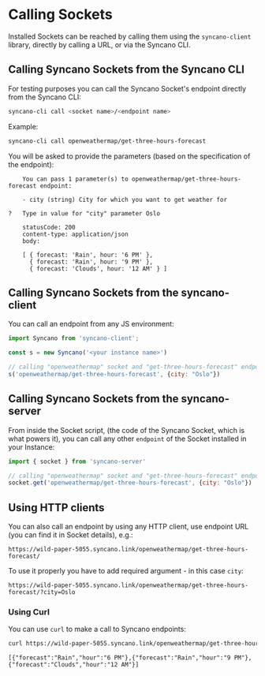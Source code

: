 # Calling Sockets

Installed Sockets can be reached by calling them using the `syncano-client` library, directly by calling a URL, or via the Syncano CLI.

## Calling Syncano Sockets from the Syncano CLI

For testing purposes you can call the Syncano Socket's endpoint directly from the Syncano CLI:

```sh
syncano-cli call <socket name>/<endpoint name>
```
Example:
```sh
syncano-cli call openweathermap/get-three-hours-forecast
```
You will be asked to provide the parameters (based on the specification of the endpoint):
```
    You can pass 1 parameter(s) to openweathermap/get-three-hours-forecast endpoint:

    - city (string) City for which you want to get weather for

?   Type in value for "city" parameter Oslo

    statusCode: 200
    content-type: application/json
    body:

    [ { forecast: 'Rain', hour: '6 PM' },
      { forecast: 'Rain', hour: '9 PM' },
      { forecast: 'Clouds', hour: '12 AM' } ]
```
## Calling Syncano Sockets from the syncano-client

You can call an endpoint from any JS environment:
```js
import Syncano from 'syncano-client';

const s = new Syncano('<your instance name>')

// calling "openweathermap" socket and "get-three-hours-forecast" endpoint
s('openweathermap/get-three-hours-forecast', {city: "Oslo"})
```

## Calling Syncano Sockets from the syncano-server

From inside the Socket script, (the code of the Syncano Socket, which is what powers it), you can call any other `endpoint` of the Socket installed in your Instance:
```js
import { socket } from 'syncano-server'

// calling "openweathermap" socket and "get-three-hours-forecast" endpoint
socket.get('openweathermap/get-three-hours-forecast', {city: "Oslo"})
```

## Using HTTP clients

You can also call an endpoint by using any HTTP client, use endpoint URL (you can find it in Socket details), e.g.:
```
https://wild-paper-5055.syncano.link/openweathermap/get-three-hours-forecast/
```

To use it properly you have to add required argument - in this case `city`:
```
https://wild-paper-5055.syncano.link/openweathermap/get-three-hours-forecast/?city=Oslo
```

### Using Curl
You can use `curl` to make a call to Syncano endpoints:
```sh
curl https://wild-paper-5055.syncano.link/openweathermap/get-three-hours-forecast/?city=Oslo
```
```
[{"forecast":"Rain","hour":"6 PM"},{"forecast":"Rain","hour":"9 PM"},{"forecast":"Clouds","hour":"12 AM"}]
```
